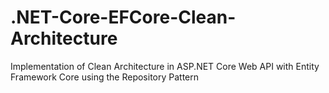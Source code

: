 # .NET-Core-EFCore-Clean-Architecture

Implementation of Clean Architecture in ASP.NET Core Web API with Entity Framework Core using the Repository Pattern
